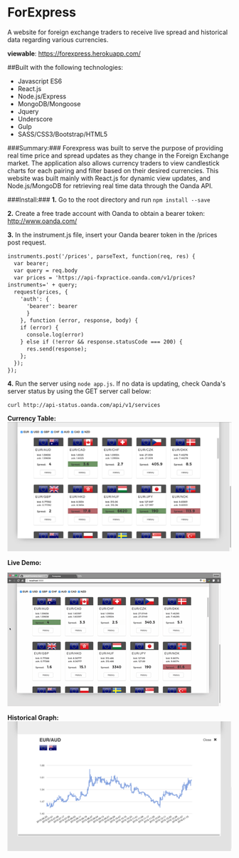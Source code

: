 # ForExpress
A website for foreign exchange traders to receive live spread and historical data regarding various currencies. 

__viewable__: https://forexpress.herokuapp.com/

##Built with the following technologies:
 - Javascript ES6
 - React.js
 - Node.js/Express
 - MongoDB/Mongoose
 - Jquery
 - Underscore
 - Gulp
 - SASS/CSS3/Bootstrap/HTML5
 
###Summary:###
Forexpress was built to serve the purpose of providing real time price and spread updates as they change in the Foreign Exchange market. The application also allows currency traders to view candlestick charts for each pairing and filter based on their desired currencies. This website was built mainly with React.js for dynamic view updates, and Node.js/MongoDB for retrieving real time data through the Oanda API.

###Install:###
**1.** Go to the root directory and run `npm install --save`

**2.** Create a free trade account with Oanda to obtain a bearer token: http://www.oanda.com/

**3.** In the instrument.js file, insert your Oanda bearer token in the /prices post request. 
```
instruments.post('/prices', parseText, function(req, res) { 
  var bearer;
  var query = req.body
  var prices = 'https://api-fxpractice.oanda.com/v1/prices?instruments=' + query;
  request(prices, {
    'auth': {
      'bearer': bearer
      }
    }, function (error, response, body) {
    if (error) {
      console.log(error)
    } else if (!error && response.statusCode === 200) {
      res.send(response);            
    };
  });
});
```
**4.** Run the server using `node app.js`. If no data is updating, check Oanda's server status by using the GET server call below:
```
curl http://api-status.oanda.com/api/v1/services
```

**Currency Table:**
<img src="public/images/demo-images/issue1.png" />

**Live Demo:**

<img src="public/images/demo-images/spread.gif" />

**Historical Graph:**
<img src="public/images/demo-images/issue2.png" />
